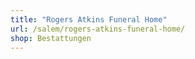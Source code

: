 ```yaml
---
title: "Rogers Atkins Funeral Home"
url: /salem/rogers-atkins-funeral-home/
shop: Bestattungen
---
```

